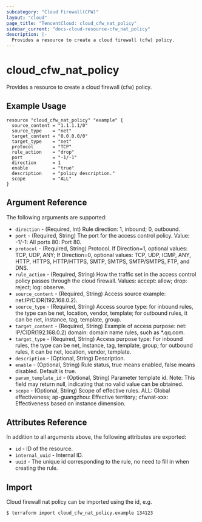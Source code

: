 ```yaml
---
subcategory: "Cloud Firewall(CFW)"
layout: "cloud"
page_title: "TencentCloud: cloud_cfw_nat_policy"
sidebar_current: "docs-cloud-resource-cfw_nat_policy"
description: |-
  Provides a resource to create a cloud firewall (cfw) policy.
---
```


# cloud_cfw_nat_policy

Provides a resource to create a cloud firewall (cfw) policy.

## Example Usage

```hcl
resource "cloud_cfw_nat_policy" "example" {
  source_content = "1.1.1.1/0"
  source_type    = "net"
  target_content = "0.0.0.0/0"
  target_type    = "net"
  protocol       = "TCP"
  rule_action    = "drop"
  port           = "-1/-1"
  direction      = 1
  enable         = "true"
  description    = "policy description."
  scope          = "ALL"
}
```

## Argument Reference

The following arguments are supported:

* `direction` - (Required, Int) Rule direction: 1, inbound; 0, outbound.
* `port` - (Required, String) The port for the access control policy. Value: -1/-1: All ports 80: Port 80.
* `protocol` - (Required, String) Protocol. If Direction=1, optional values: TCP, UDP, ANY; If Direction=0, optional values: TCP, UDP, ICMP, ANY, HTTP, HTTPS, HTTP/HTTPS, SMTP, SMTPS, SMTP/SMTPS, FTP, and DNS.
* `rule_action` - (Required, String) How the traffic set in the access control policy passes through the cloud firewall. Values: accept: allow; drop: reject; log: observe.
* `source_content` - (Required, String) Access source example: net:IP/CIDR(192.168.0.2).
* `source_type` - (Required, String) Access source type: for inbound rules, the type can be net, location, vendor, template; for outbound rules, it can be net, instance, tag, template, group.
* `target_content` - (Required, String) Example of access purpose: net: IP/CIDR(192.168.0.2) domain: domain name rules, such as *.qq.com.
* `target_type` - (Required, String) Access purpose type: For inbound rules, the type can be net, instance, tag, template, group; for outbound rules, it can be net, location, vendor, template.
* `description` - (Optional, String) Description.
* `enable` - (Optional, String) Rule status, true means enabled, false means disabled. Default is true.
* `param_template_id` - (Optional, String) Parameter template id. Note: This field may return null, indicating that no valid value can be obtained.
* `scope` - (Optional, String) Scope of effective rules. ALL: Global effectiveness; ap-guangzhou: Effective territory; cfwnat-xxx: Effectiveness based on instance dimension.

## Attributes Reference

In addition to all arguments above, the following attributes are exported:

* `id` - ID of the resource.
* `internal_uuid` - Internal ID.
* `uuid` - The unique id corresponding to the rule, no need to fill in when creating the rule.


## Import

Cloud firewall nat policy can be imported using the id, e.g.

```
$ terraform import cloud_cfw_nat_policy.example 134123

